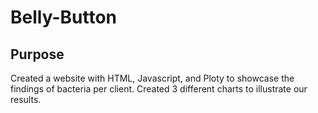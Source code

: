 # Belly-Button

## Purpose
Created a website with HTML, Javascript, and Ploty to showcase the findings of bacteria per client. Created 3 different charts to illustrate our results. 
